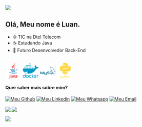 ![](https://media.giphy.com/media/3oKIPnAiaMCws8nOsE/giphy.gif)

## Olá, Meu nome é Luan.

* 🌐 TIC na Dtel Telecom
* ☕ Estudando Java
* 👨 Futuro Desenvolvedor Back-End

<div style="display: inline_block"><br>
  <img align="center" alt="Luan-Java" height="50" width="50" src="https://raw.githubusercontent.com/devicons/devicon/master/icons/java/java-original-wordmark.svg">
  <img align="center" alt="Luan-Docker" height="50" width="50" src="https://raw.githubusercontent.com/devicons/devicon/master/icons/docker/docker-plain-wordmark.svg">
  <img align="center" alt="Luan-MySQL" height="50" width="50" src="https://raw.githubusercontent.com/devicons/devicon/master/icons/mysql/mysql-plain-wordmark.svg">
   <img align="center" alt="Luan-MySQL" height="50" width="50" src="https://raw.githubusercontent.com/devicons/devicon/master/icons/python/python-plain-wordmark.svg">
</div>

#### Quer saber mais sobre mim?

[![Meu Github](https://camo.githubusercontent.com/b8077db3d588fd1a38c9db14b67c5ab699b6dce003526213e40291d502e71dba/68747470733a2f2f696d672e736869656c64732e696f2f62616467652f2d4769746875622d3030303f7374796c653d666c61742d737175617265266c6f676f3d476974687562266c6f676f436f6c6f723d7768697465266c696e6b3d68747470733a2f2f6769746875622e636f6d2f6e61747967756c796173 "Meu Github")](http://github.com/Luanvbn "Meu Github")
[![Meu Linkedin](https://camo.githubusercontent.com/4624715b17a93e192168ab0e483734991455a7d8d67c5a28c71c5e4e98cbe5b4/68747470733a2f2f696d672e736869656c64732e696f2f62616467652f2d4c696e6b6564496e2d626c75653f7374796c653d666c61742d737175617265266c6f676f3d4c696e6b6564696e266c6f676f436f6c6f723d7768697465266c696e6b3d68747470733a2f2f7777772e6c696e6b6564696e2e636f6d2f696e2f6e6174617368612d67756c7961732d6239346235323162622f "Meu Linkedin")](https://www.linkedin.com/in/luan-nascimento-307177180/ "Meu Linkedin")
[![Meu Whatsapp](https://camo.githubusercontent.com/4de6d536660949a29de6969f29da73f16fb98bcf7372a9ec1f4c10d80355bd48/68747470733a2f2f696d672e736869656c64732e696f2f62616467652f2d57686174736170702d3443413134333f7374796c653d666c61742d737175617265266c6162656c436f6c6f723d344341313433266c6f676f3d7768617473617070266c6f676f436f6c6f723d7768697465266c696e6b3d68747470733a2f2f6170692e77686174736170702e636f6d2f73656e643f70686f6e653d7365755f74656c65666f6e655f35352b31312b39353339322d3630373526746578743d48656c6c6f21 "Meu Whatsapp")](https://api.whatsapp.com/send?phone=seu_telefone_55+81+991564240&text=Ol%C3%A1,%20Mundo! "Meu Whatsapp")
[![Meu Email](https://camo.githubusercontent.com/e49b149af0ac4774cf481f204d586bdfaaa0b3a1d970bbc7f8034fbefb70ca50/68747470733a2f2f696d672e736869656c64732e696f2f62616467652f2d476d61696c2d6331343433383f7374796c653d666c61742d737175617265266c6f676f3d476d61696c266c6f676f436f6c6f723d7768697465266c696e6b3d6d61696c746f3a6e61746173686167756c79617340676d61696c2e636f6d "Meu Email")](mailto:luanvbn@gmail.com "Meu Email")

<a href= "https://github.com/anuraghazra/github-readme-stats">
  <img align = "center" src = "https://github-readme-stats.vercel.app/api?username=Luanvbn&show_icons=true&theme=blue-green" />
</a>
<a href= "https://github.com/anuraghazra/convoychat">
  <img align = "center" src = "https://github-readme-stats.vercel.app/api/top-langs/?username=Luanvbn&layout=compact&theme=blue-green" + "https://github.com/Luanvbn/github-readme-stats"/>
</a>

![](https://raw.githubusercontent.com/engenny/engenny/output/github-contribution-grid-snake.svg)


